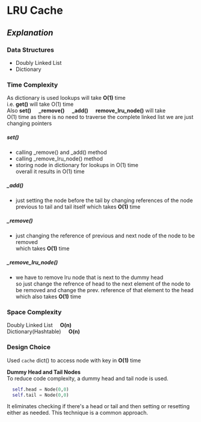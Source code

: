 # LRU Cache    
  
## *Explanation*      
### Data Structures    
  
 - Doubly Linked List  
 - Dictionary  

### Time Complexity 
  
As dictionary is used lookups will take **O(1)** time  
i.e. **get()** will take O(1) time  
Also **set()** &nbsp; &nbsp; **_remove()** &nbsp; &nbsp; **_add()** &nbsp; &nbsp; **remove_lru_node()** will take  
O(1) time as there is no need to traverse the complete linked list we are just changing pointers  
##### set()  
 - calling _remove() and _add() method 
 - calling _remove_lru_node() method  
 - storing node in dictionary for lookups in O(1) time   
   overall it results in O(1) time  

##### _add()  
- just setting the node before the tail by changing references of the node previous to tail and tail itself
  which takes **O(1)** time  
  
##### _remove()  
- just changing the reference of previous and next node of the node to be removed  
which takes **O(1)** time  
  
##### _remove_lru_node()  
- we have to remove lru node that is next to the dummy head  
so just change the refrence of head to the next element of the node to be removed and change the prev.   reference of that element to the head  
which also takes **O(1)** time 
  
  

### Space Complexity  
Doubly Linked List &nbsp; &nbsp; **O(n)**  
Dictionary(Hashtable) &nbsp; &nbsp; **O(n)**  
  

### Design Choice  
Used `cache` dict() to access node with key in **O(1)** time  
  
**Dummy Head and Tail Nodes**  
To reduce code complexity, a dummy head and tail node is used.  
```python
  self.head = Node(0,0)
  self.tail = Node(0,0)
```
It eliminates checking if there's a head or tail and then setting or resetting either as needed.  This technique is a common   approach.  
  


